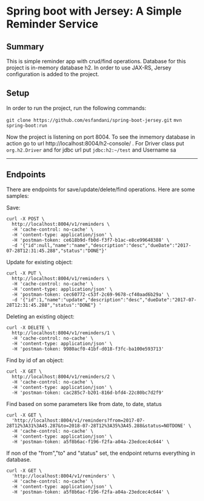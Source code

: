 Spring boot with Jersey: A Simple Reminder Service
===================

Summary
-------------
This is simple reminder app with crud/find operations. Database for this project is in-memory database h2. In order to use JAX-RS, Jersey configuration is added to the project.

Setup
-------------

In order to run the project, run the following commands:



 `git clone https://github.com/esfandani/spring-boot-jersey.git`
`mvn spring-boot:run`

 Now the project is listening on port 8004.
To see the inmemory database in action go to url http://localhost:8004/h2-console/ . For Driver class put `org.h2.Driver`  and for jdbc url put  `jdbc:h2:~/test`  and Username sa          

----------

Endpoints
-------------
There are endpoints for save/update/delete/find operations. Here are some samples:

Save:

    curl -X POST \
      http://localhost:8004/v1/reminders \
      -H 'cache-control: no-cache' \
      -H 'content-type: application/json' \
      -H 'postman-token: ce618b9d-fb0d-f3f7-b1ac-e8ce99648388' \
      -d '{"id":null,"name":"name","description":"desc","dueDate":"2017-07-28T12:31:45.288","status":"DONE"}'
      
Update for existing object:


    curl -X PUT \
      http://localhost:8004/v1/reminders \
      -H 'cache-control: no-cache' \
      -H 'content-type: application/json' \
      -H 'postman-token: cec60772-c53f-2c69-9678-cf40aad6b29a' \
      -d '{"id":1,"name":"update","description":"desc","dueDate":"2017-07-28T12:31:45.288","status":"DONE"}	'
      
Deleting an existing object:

    curl -X DELETE \
      http://localhost:8004/v1/reminders/1 \
      -H 'cache-control: no-cache' \
      -H 'content-type: application/json' \
      -H 'postman-token: 9980acf0-41bf-d018-f3fc-ba100e593713'
      
Find by id of an object:

    curl -X GET \
      http://localhost:8004/v1/reminders/2 \
      -H 'cache-control: no-cache' \
      -H 'content-type: application/json' \
      -H 'postman-token: cac285c7-b201-816d-bfd4-22c80bc7d2f9'
     
Find based on some parameters like from date, to date, status

    curl -X GET \
      'http://localhost:8004/v1/reminders?from=2017-07-28T12%3A31%3A45.287&to=2018-07-28T12%3A35%3A45.288&status=NOTDONE' \
      -H 'cache-control: no-cache' \
      -H 'content-type: application/json' \
      -H 'postman-token: a5f8b6ac-f196-f2fa-a04a-23edcec4c644' \
      
If non of the "from","to" and "status" set, the endpoint returns everything in database.


    curl -X GET \
      'http://localhost:8004/v1/reminders' \
      -H 'cache-control: no-cache' \
      -H 'content-type: application/json' \
      -H 'postman-token: a5f8b6ac-f196-f2fa-a04a-23edcec4c644' \
      
      

